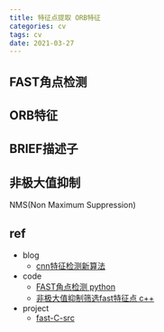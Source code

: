 ```yaml
---
title: 特征点提取 ORB特征
categories: cv
tags: cv
date: 2021-03-27
---
```


## FAST角点检测

## ORB特征

## BRIEF描述子

## 非极大值抑制

NMS(Non Maximum Suppression)

## ref

- blog
    - [cnn特征检测新算法](https://blog.csdn.net/baidu_40840693/article/details/103115667)
- code
    - [FAST角点检测 python](https://www.cnblogs.com/zyly/p/9542164.html)
    - [非极大值抑制筛选fast特征点 c++](https://blog.csdn.net/lql0716/article/details/73397682)
- project
    - [fast-C-src](https://github.com/edrosten/fast-C-src)